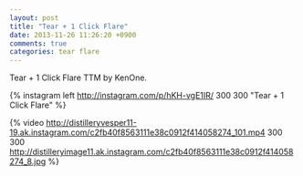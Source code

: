 ```yaml
---
layout: post
title: "Tear + 1 Click Flare"
date: 2013-11-26 11:26:20 +0900
comments: true
categories: tear flare
---
```

Tear + 1 Click Flare TTM by KenOne.

{% instagram left http://instagram.com/p/hKH-vgE1IR/ 300 300 "Tear + 1 Click Flare" %}

{% video http://distilleryvesper11-19.ak.instagram.com/c2fb40f8563111e38c0912f414058274_101.mp4 300 300 http://distilleryimage11.ak.instagram.com/c2fb40f8563111e38c0912f414058274_8.jpg %}
